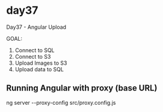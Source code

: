 # day37
Day37 - Angular Upload

GOAL: 
1. Connect to SQL
2. Connect to S3
3. Upload Images to S3
4. Upload data to SQL


## Running Angular with proxy (base URL)
ng server --proxy-config src/proxy.config.js